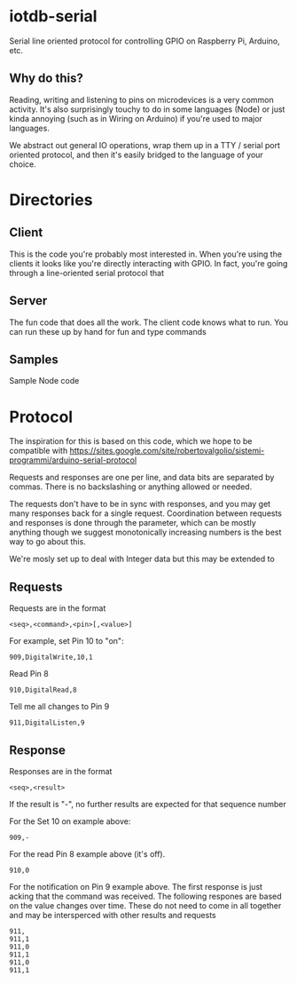 iotdb-serial
============

Serial line oriented protocol for controlling GPIO on Raspberry Pi, Arduino, etc.

## Why do this?

Reading, writing and listening to pins on microdevices is a very common activity.
It's also surprisingly touchy to do in some languages (Node) or just kinda annoying
(such as in Wiring on Arduino) if you're used to major languages.

We abstract out general IO operations, wrap them up in a TTY / serial port oriented
protocol, and then it's easily bridged to the language of your choice.

# Directories
## Client

This is the code you're probably most interested in. When you're using the 
clients it looks like you're directly interacting with GPIO. In fact, you're going
through a line-oriented serial protocol that 

## Server

The fun code that does all the work. The client code knows what to run. You can
run these up by hand for fun and type commands 

## Samples

Sample Node code

# Protocol

The inspiration for this is based on this code, which we hope to be compatible with
https://sites.google.com/site/robertovalgolio/sistemi-programmi/arduino-serial-protocol

Requests and responses are one per line, and data bits are separated by commas. There
is no backslashing or anything allowed or needed.

The requests don't have to be in sync with responses, and you may get many responses
back for a single request. Coordination between requests and responses is done through 
the <sync> parameter, which can be mostly anything though we suggest monotonically 
increasing numbers is the best way to go about this.

We're mosly set up to deal with Integer data but this may be extended to 

## Requests

Requests are in the format

    <seq>,<command>,<pin>[,<value>]

For example, set Pin 10 to "on":

    909,DigitalWrite,10,1

Read Pin 8

    910,DigitalRead,8

Tell me all changes to Pin 9

    911,DigitalListen,9

## Response

Responses are in the format

    <seq>,<result>

If the result is "-", no further results are expected for that sequence number

For the Set 10 on example above:

    909,-

For the read Pin 8 example above (it's off). 

    910,0

For the notification on Pin 9 example above. The first response
is just acking that the command was received. The following respones
are based on the value changes over time. These do not need to come
in all together and may be intersperced with other results and requests

    911,
    911,1
    911,0
    911,1
    911,0
    911,1

